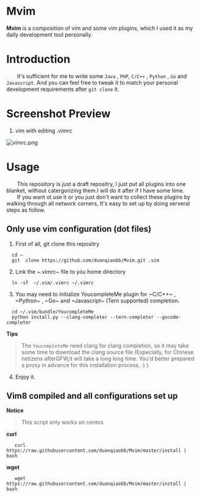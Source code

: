 # Mvim

**Mvim** is a composition of vim and some vim plugins, which I used it as my  daily development tool personally.

# Introduction

&ensp;&ensp;&ensp;&ensp;It's sufficient for me to write some `Java` , `PHP`, `C/C++` , `Python` , `Go` and `Javascript`. And you can feel free to tweak it to match your personal development requirements after `git clone` it.

# Screenshot Preview

1.  vim with editing .vimrc

![vimrc.png](https://raw.githubusercontent.com/duanqiaobb/Mvim/master/screenshots/vim_vimrc.png)

# Usage

&ensp;&ensp;&ensp;&ensp;This repository is just a draft repositry, I just put  all plugins into one blanket, without catergorizing them.I will do it after if I have some time.</br>
&ensp;&ensp;&ensp;&ensp;If you want ot use it or you just don't want to collect these plugins by walking through all network corners, It's easy to set up by doing serveral steps as follow.

## Only use vim configuration (dot files)

1. First of all, git clone this repositry

```shell
  cd ~
  git  clone https://github.com/duanqiaobb/Mvim.git .vim
```

2. Link the ~.vimrc~ file to you home directory

```shell
  ln -sf  ~/.vim/.vimrc ~/.vimrc
```

3. You may need to initialize YoucompleteMe plugin for ~C/C++~ , ~Python~ , ~Go~ and ~Javascript~ (Tern supported) completion.

```shell
  cd ~/.vim/bundle/YoucompleteMe
  python install.py --clang-completer --tern-completer --gocode-completer
```
**Tips**
> The `YoucompleteMe`  need  clang for clang completion, so it may take some time to download the clang source file (Especially, for Chinese netizens afterGFW,it will take a long long time. You'd better prepared a proxy in advance for this installation process, :) ).

4. Enjoy it.

## Vim8 compiled and all configurations set up 

**Notice**
> This script only works on centos

**curl**

```shell
   curl https://raw.githubusercontent.com/duanqiaobb/Mvim/master/install | bash 
```
**wget**

```shell
   wget https://raw.githubusercontent.com/duanqiaobb/Mvim/master/install | bash  
```
